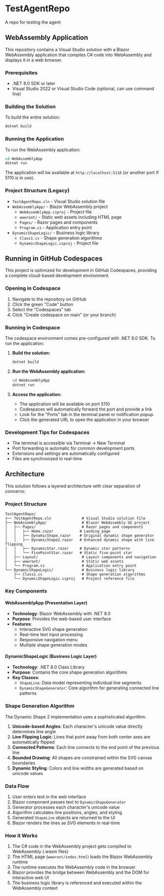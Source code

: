 # TestAgentRepo
A repo for testing the agent

## WebAssembly Application

This repository contains a Visual Studio solution with a Blazor WebAssembly application that compiles C# code into WebAssembly and displays it in a web browser.

### Prerequisites

- .NET 8.0 SDK or later
- Visual Studio 2022 or Visual Studio Code (optional, can use command line)

### Building the Solution

To build the entire solution:

```bash
dotnet build
```

### Running the Application

To run the WebAssembly application:

```bash
cd WebAssemblyApp
dotnet run
```

The application will be available at `http://localhost:5110` (or another port if 5110 is in use).

### Project Structure (Legacy)

- `TestAgentRepo.sln` - Visual Studio solution file
- `WebAssemblyApp/` - Blazor WebAssembly project
  - `WebAssemblyApp.csproj` - Project file
  - `wwwroot/` - Static web assets including HTML page
  - `Pages/` - Razor pages and components
  - `Program.cs` - Application entry point
- `DynamicShapeLogic/` - Business logic library
  - `Class1.cs` - Shape generation algorithms
  - `DynamicShapeLogic.csproj` - Project file

## Running in GitHub Codespaces

This project is optimized for development in GitHub Codespaces, providing a complete cloud-based development environment.

### Opening in Codespace

1. Navigate to the repository on GitHub
2. Click the green "Code" button
3. Select the "Codespaces" tab
4. Click "Create codespace on main" (or your branch)

### Running in Codespace

The codespace environment comes pre-configured with .NET 8.0 SDK. To run the application:

1. **Build the solution:**
   ```bash
   dotnet build
   ```

2. **Run the WebAssembly application:**
   ```bash
   cd WebAssemblyApp
   dotnet run
   ```

3. **Access the application:**
   - The application will be available on port 5110
   - Codespaces will automatically forward the port and provide a link
   - Look for the "Ports" tab in the terminal panel or notification popup
   - Click the generated URL to open the application in your browser

### Development Tips for Codespaces

- The terminal is accessible via Terminal → New Terminal
- Port forwarding is automatic for common development ports
- Extensions and settings are automatically configured
- Files are synchronized in real-time

## Architecture

This solution follows a layered architecture with clear separation of concerns:

### Project Structure

```
TestAgentRepo/
├── TestAgentRepo.sln              # Visual Studio solution file
├── WebAssemblyApp/                # Blazor WebAssembly UI project
│   ├── Pages/                     # Razor pages and components
│   │   ├── Home.razor            # Landing page
│   │   ├── DynamicShape.razor    # Original dynamic shape generator
│   │   ├── DynamicShape2.razor   # Enhanced dynamic shape with line flipping
│   │   ├── DynamicStar.razor     # Dynamic star patterns
│   │   └── FivePointStar.razor   # Static five-point star
│   ├── Layout/                    # Layout components and navigation
│   ├── wwwroot/                   # Static web assets
│   └── Program.cs                 # Application entry point
└── DynamicShapeLogic/             # Business logic library
    ├── Class1.cs                  # Shape generation algorithms
    └── DynamicShapeLogic.csproj   # Project reference file
```

### Key Components

#### WebAssemblyApp (Presentation Layer)
- **Technology**: Blazor WebAssembly with .NET 8.0
- **Purpose**: Provides the web-based user interface
- **Features**: 
  - Interactive SVG shape generation
  - Real-time text input processing
  - Responsive navigation menu
  - Multiple shape generation modes

#### DynamicShapeLogic (Business Logic Layer)
- **Technology**: .NET 8.0 Class Library
- **Purpose**: Contains the core shape generation algorithms
- **Key Classes**:
  - `ShapeLine`: Data model representing individual line segments
  - `DynamicShapeGenerator`: Core algorithm for generating connected line patterns

### Shape Generation Algorithm

The Dynamic Shape 2 implementation uses a sophisticated algorithm:

1. **Unicode-based Angles**: Each character's unicode value directly determines line angle
2. **Line Flipping Logic**: Lines that point away from both center axes are automatically flipped
3. **Connected Patterns**: Each line connects to the end point of the previous line
4. **Bounded Drawing**: All shapes are constrained within the SVG canvas boundaries
5. **Dynamic Styling**: Colors and line widths are generated based on unicode values

### Data Flow

1. User enters text in the web interface
2. Blazor component passes text to `DynamicShapeGenerator`
3. Generator processes each character's unicode value
4. Algorithm calculates line positions, angles, and styling
5. Generated `ShapeLine` objects are returned to the UI
6. Blazor renders the lines as SVG elements in real-time

### How it Works

1. The C# code in the WebAssembly project gets compiled to WebAssembly (.wasm files)
2. The HTML page (`wwwroot/index.html`) loads the Blazor WebAssembly runtime
3. The runtime executes the WebAssembly code in the browser
4. Blazor provides the bridge between WebAssembly and the DOM for interactive web UI
5. The business logic library is referenced and executed within the WebAssembly context
